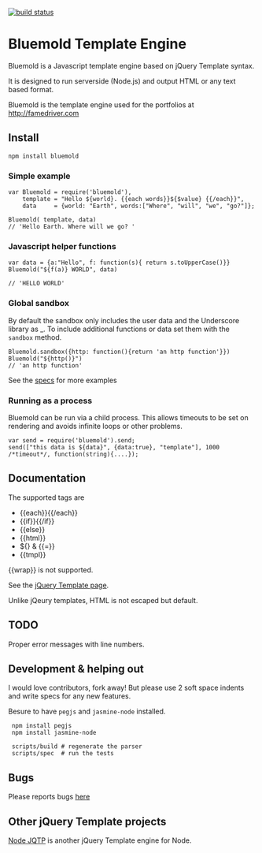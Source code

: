 [![build status](https://secure.travis-ci.org/jweir/Bluemold.png)](http://travis-ci.org/jweir/Bluemold)
# Bluemold Template Engine

Bluemold is a Javascript template engine based on jQuery Template syntax.

It is designed to run serverside (Node.js) and output HTML or any text based format.

Bluemold is the template engine used for the portfolios at http://famedriver.com

## Install
    npm install bluemold

### Simple example
    var Bluemold = require('bluemold'),
        template = "Hello ${world}. {{each words}}${$value} {{/each}}",
        data     = {world: "Earth", words:["Where", "will", "we", "go?"]};

    Bluemold( template, data)
    // 'Hello Earth. Where will we go? '

### Javascript helper functions
    var data = {a:"Hello", f: function(s){ return s.toUpperCase()}}
    Bluemold("${f(a)} WORLD", data)

    // 'HELLO WORLD'

### Global sandbox
By default the sandbox only includes the user data and the Underscore library as \_. To include additional functions or data set them with the `sandbox` method.

    Bluemold.sandbox({http: function(){return 'an http function'}})
    Bluemold("${http()}")
    // 'an http function'


See the [specs]("https://github.com/jweir/Bluemold/tree/master/spec") for more examples

### Running as a process
Bluemold can be run via a child process.  This allows timeouts to be set on rendering and avoids infinite loops or other problems.

    var send = require('bluemold').send;
    send(["this data is ${data}", {data:true}, "template"], 1000 /*timeout*/, function(string){....});

## Documentation
The supported tags are

* {{each}}{{/each}}
* {{if}}{{/if}}
* {{else}}
* {{html}}
* ${} & {{=}}
* {{tmpl}}

{{wrap}} is not supported.

See the [jQuery Template page](http://api.jquery.com/category/plugins/templates/).

Unlike jQeury templates, HTML is not escaped but default.

## TODO

Proper error messages with line numbers.

## Development & helping out

I would love contributors, fork away! But please use 2 soft space indents and write specs for any new features.

Besure to have `pegjs` and `jasmine-node` installed.   

     npm install pegjs
     npm install jasmine-node

     scripts/build # regenerate the parser
     scripts/spec  # run the tests 

## Bugs

Please reports bugs [here](https://github.com/jweir/Bluemold/issues)

## Other jQuery Template projects

[Node JQTP](https://github.com/kof/node-jqtpl) is another jQuery Template engine for Node.
